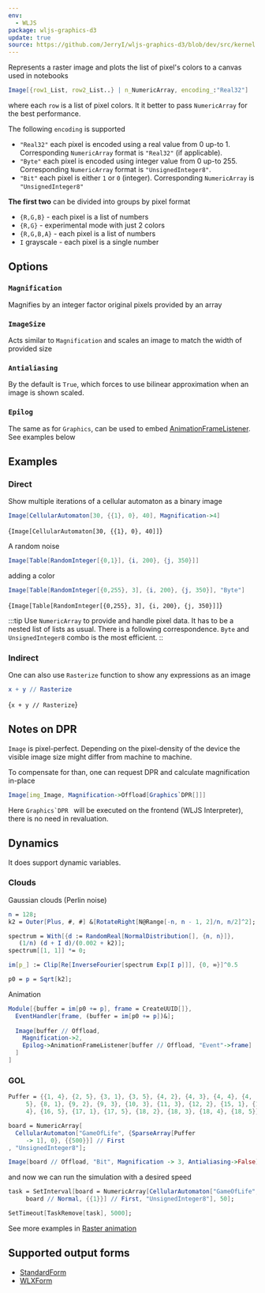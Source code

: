 ```yaml
---
env:
  - WLJS
package: wljs-graphics-d3
update: true
source: https://github.com/JerryI/wljs-graphics-d3/blob/dev/src/kernel.js
---
```

Represents a raster image and plots the list of pixel's colors to a canvas used in notebooks

```mathematica
Image[{row1_List, row2_List..} | n_NumericArray, encoding_:"Real32"]
```

where each `row` is a list of pixel colors. It it better to pass `NumericArray` for the best performance.

The following `encoding` is supported

- `"Real32"` each pixel is encoded using a real value from 0 up-to 1. Corresponding `NumericArray` format is `"Real32"` (if applicable).
- `"Byte"` each pixel is encoded using integer value from 0 up-to 255. Corresponding `NumericArray` format is `"UnsignedInteger8"`.
- `"Bit"` each pixel is either `1` or `0` (integer). Corresponding `NumericArray` is `"UnsignedInteger8"`

__The first two__ can be divided into groups by pixel format
- `{R,G,B}` - each pixel is a list of numbers
- `{R,G}` - experimental mode with just 2 colors
- `{R,G,B,A}` - each pixel is a list of numbers
- `I` grayscale - each pixel is a single number

## Options
### `Magnification`
Magnifies by an integer factor original pixels provided by an array
### `ImageSize`
Acts similar to `Magnification` and scales an image to match the width of provided size
### `Antialiasing`
By the default is `True`, which forces to use bilinear approximation when an image is shown scaled.

### `Epilog`
The same as for `Graphics`, can be used to embed [AnimationFrameListener](frontend/Reference/Graphics/AnimationFrameListener.md). See examples below

## Examples

### Direct
Show multiple iterations of a cellular automaton as a binary image
```mathematica
Image[CellularAutomaton[30, {{1}, 0}, 40], Magnification->4]
```

<Wl >{`Image[CellularAutomaton[30, {{1}, 0}, 40]]`}</Wl>

A random noise
```mathematica
Image[Table[RandomInteger[{0,1}], {i, 200}, {j, 350}]]
```

adding a color

```mathematica
Image[Table[RandomInteger[{0,255}, 3], {i, 200}, {j, 350}], "Byte"]
```

<Wl >{`Image[Table[RandomInteger[{0,255}, 3], {i, 200}, {j, 350}]]`}</Wl>


:::tip
Use `NumericArray` to provide and handle pixel data. It has to be a nested list of lists as usual. There is a following correspondence.  `Byte` and `UnsignedInteger8` combo is the most efficient.
::

### Indirect
One can also use `Rasterize` function to show any expressions as an image

```mathematica
x + y // Rasterize
```

<Wl >{`x + y // Rasterize`}</Wl>


## Notes on DPR
`Image` is pixel-perfect. Depending on the pixel-density of the device the visible image size might differ from machine to machine. 

To compensate for than, one can request DPR and calculate magnification in-place

```mathematica
Image[img_Image, Magnification->Offload[Graphics`DPR[]]]
```

Here ``Graphics`DPR `` will be executed on the frontend (WLJS Interpreter), there is no need in revaluation. 

## Dynamics
It does support dynamic variables. 

### Clouds
Gaussian clouds (Perlin noise)

```mathematica
n = 128;
k2 = Outer[Plus, #, #] &[RotateRight[N@Range[-n, n - 1, 2]/n, n/2]^2];

spectrum = With[{d := RandomReal[NormalDistribution[], {n, n}]},
   (1/n) (d + I d)/(0.002 + k2)]; 
spectrum[[1, 1]] *= 0;

im[p_] := Clip[Re[InverseFourier[spectrum Exp[I p]]], {0, ∞}]^0.5

p0 = p = Sqrt[k2];
```

Animation

```mathematica
Module[{buffer = im[p0 += p], frame = CreateUUID[]},
  EventHandler[frame, (buffer = im[p0 += p])&];
  
  Image[buffer // Offload, 
    Magnification->2, 
    Epilog->AnimationFrameListener[buffer // Offload, "Event"->frame]
  ]
]
```


### GOL

```mathematica
Puffer = {{1, 4}, {2, 5}, {3, 1}, {3, 5}, {4, 2}, {4, 3}, {4, 4}, {4,
     5}, {8, 1}, {9, 2}, {9, 3}, {10, 3}, {11, 3}, {12, 2}, {15, 1}, {15,
     4}, {16, 5}, {17, 1}, {17, 5}, {18, 2}, {18, 3}, {18, 4}, {18, 5}};

board = NumericArray[
  CellularAutomaton["GameOfLife", {SparseArray[Puffer
     -> 1], 0}, {{500}}] // First
, "UnsignedInteger8"];

Image[board // Offload, "Bit", Magnification -> 3, Antialiasing->False]
```

and now we can run the simulation with a desired speed

```mathematica
task = SetInterval[board = NumericArray[CellularAutomaton["GameOfLife",
     board // Normal, {{1}}] // First, "UnsignedInteger8"], 50];

SetTimeout[TaskRemove[task], 5000];
```

See more examples in [Raster animation](frontend/Advanced/Dynamics/Raster%20animation.md)

## Supported output forms
- [StandardForm](frontend/Reference/Formatting/StandardForm.md)
- [WLXForm](frontend/Reference/Formatting/WLXForm.md)